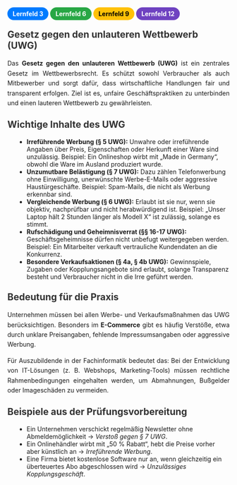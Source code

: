 <html>
<head>
<style>
.badge {
  display: inline-block;
  padding: 6px 12px;
  font-size: 14px;
  font-weight: bold;
  color: white;
  border-radius: 25px;
  margin: 5px 0;
}
.lf3 { background-color: #007bff; }
.lf6 { background-color: #28a745; }
.lf9 { background-color: #ffc107; color: black; }
.lf12 { background-color: #6f42c1; }
.section {
  margin-bottom: 25px;
}
h2 {
  margin-top: 15px;
  color: #333;
}
p {
  text-align: justify;
  line-height: 1.6;
}
ul {
  margin-left: 20px;
}
</style>
</head>
<body>

<div class="section">
  <span class="badge lf3">Lernfeld 3</span>
  <span class="badge lf6">Lernfeld 6</span>
  <span class="badge lf9">Lernfeld 9</span>
  <span class="badge lf12">Lernfeld 12</span>
  <h2>Gesetz gegen den unlauteren Wettbewerb (UWG)</h2>
  <p>
    Das <strong>Gesetz gegen den unlauteren Wettbewerb (UWG)</strong> ist ein zentrales Gesetz im Wettbewerbsrecht. Es schützt sowohl Verbraucher als auch Mitbewerber und sorgt dafür, dass wirtschaftliche Handlungen fair und transparent erfolgen. Ziel ist es, unfaire Geschäftspraktiken zu unterbinden und einen lauteren Wettbewerb zu gewährleisten.
  </p>
</div>

<div class="section">
  <h2>Wichtige Inhalte des UWG</h2>
  <ul>
    <li><strong>Irreführende Werbung (§ 5 UWG):</strong> Unwahre oder irreführende Angaben über Preis, Eigenschaften oder Herkunft einer Ware sind unzulässig. Beispiel: Ein Onlineshop wirbt mit „Made in Germany“, obwohl die Ware im Ausland produziert wurde.</li>
    <li><strong>Unzumutbare Belästigung (§ 7 UWG):</strong> Dazu zählen Telefonwerbung ohne Einwilligung, unerwünschte Werbe-E-Mails oder aggressive Haustürgeschäfte. Beispiel: Spam-Mails, die nicht als Werbung erkennbar sind.</li>
    <li><strong>Vergleichende Werbung (§ 6 UWG):</strong> Erlaubt ist sie nur, wenn sie objektiv, nachprüfbar und nicht herabwürdigend ist. Beispiel: „Unser Laptop hält 2 Stunden länger als Modell X“ ist zulässig, solange es stimmt.</li>
    <li><strong>Rufschädigung und Geheimnisverrat (§§ 16-17 UWG):</strong> Geschäftsgeheimnisse dürfen nicht unbefugt weitergegeben werden. Beispiel: Ein Mitarbeiter verkauft vertrauliche Kundendaten an die Konkurrenz.</li>
    <li><strong>Besondere Verkaufsaktionen (§ 4a, § 4b UWG):</strong> Gewinnspiele, Zugaben oder Kopplungsangebote sind erlaubt, solange Transparenz besteht und Verbraucher nicht in die Irre geführt werden.</li>
  </ul>
</div>

<div class="section">
  <h2>Bedeutung für die Praxis</h2>
  <p>
    Unternehmen müssen bei allen Werbe- und Verkaufsmaßnahmen das UWG berücksichtigen. Besonders im <strong>E-Commerce</strong> gibt es häufig Verstöße, etwa durch unklare Preisangaben, fehlende Impressumsangaben oder aggressive Werbung. 
  </p>
  <p>
    Für Auszubildende in der Fachinformatik bedeutet das: Bei der Entwicklung von IT-Lösungen (z. B. Webshops, Marketing-Tools) müssen rechtliche Rahmenbedingungen eingehalten werden, um Abmahnungen, Bußgelder oder Imageschäden zu vermeiden.
  </p>
</div>

<div class="section">
  <h2>Beispiele aus der Prüfungsvorbereitung</h2>
  <ul>
    <li>Ein Unternehmen verschickt regelmäßig Newsletter ohne Abmeldemöglichkeit → <em>Verstoß gegen § 7 UWG</em>.</li>
    <li>Ein Onlinehändler wirbt mit „50 % Rabatt“, hebt die Preise vorher aber künstlich an → <em>Irreführende Werbung</em>.</li>
    <li>Eine Firma bietet kostenlose Software nur an, wenn gleichzeitig ein überteuertes Abo abgeschlossen wird → <em>Unzulässiges Kopplungsgeschäft</em>.</li>
  </ul>
</div>

</body>
</html>
